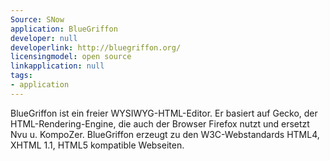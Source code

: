 ```yaml
---
Source: SNow
application: BlueGriffon
developer: null
developerlink: http://bluegriffon.org/
licensingmodel: open source
linkapplication: null
tags:
- application
---
```

BlueGriffon ist ein freier WYSIWYG-HTML-Editor. Er basiert auf Gecko, der HTML-Rendering-Engine, die auch der Browser Firefox nutzt und ersetzt Nvu u. KompoZer. BlueGriffon erzeugt zu den W3C-Webstandards HTML4, XHTML 1.1, HTML5 kompatible Webseiten.

